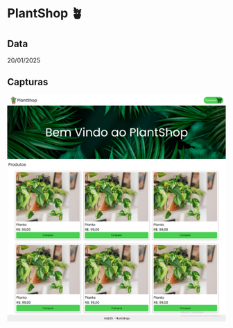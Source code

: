 # PlantShop 🪴

## Data
20/01/2025

## Capturas
<img src='./Capturas/Captura01.png'>
<img src='./Capturas/Captura02.png'>
<img src='./Capturas/Captura03.png'>